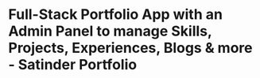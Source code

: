 # Full-Stack Portfolio App with an Admin Panel to manage Skills, Projects, Experiences, Blogs & more - Satinder Portfolio
